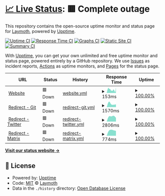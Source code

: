# [📈 Live Status](https://laymoth.dev/status): <!--live status--> **🟥 Complete outage**

This repository contains the open-source uptime monitor and status page for [Laymoth](laymoth.dev), powered by [Upptime](https://github.com/upptime/upptime).

[![Uptime CI](https://github.com/laymoth/status/workflows/Uptime%20CI/badge.svg)](https://github.com/laymoth/status/actions?query=workflow%3A%22Uptime+CI%22)
[![Response Time CI](https://github.com/laymoth/status/workflows/Response%20Time%20CI/badge.svg)](https://github.com/laymoth/status/actions?query=workflow%3A%22Response+Time+CI%22)
[![Graphs CI](https://github.com/laymoth/status/workflows/Graphs%20CI/badge.svg)](https://github.com/laymoth/status/actions?query=workflow%3A%22Graphs+CI%22)
[![Static Site CI](https://github.com/laymoth/status/workflows/Static%20Site%20CI/badge.svg)](https://github.com/laymoth/status/actions?query=workflow%3A%22Static+Site+CI%22)
[![Summary CI](https://github.com/laymoth/status/workflows/Summary%20CI/badge.svg)](https://github.com/laymoth/status/actions?query=workflow%3A%22Summary+CI%22)

With [Upptime](https://upptime.js.org), you can get your own unlimited and free uptime monitor and status page, powered entirely by a GitHub repository. We use [Issues](https://github.com/laymoth/status/issues) as incident reports, [Actions](https://github.com/laymoth/status/actions) as uptime monitors, and [Pages](https://status.laymoth.dev) for the status page.

<!--start: status pages-->
<!-- This summary is generated by Upptime (https://github.com/upptime/upptime) -->
<!-- Do not edit this manually, your changes will be overwritten -->
<!-- prettier-ignore -->
| URL | Status | History | Response Time | Uptime |
| --- | ------ | ------- | ------------- | ------ |
| <img alt="" src="https://favicons.githubusercontent.com/laymoth.dev" height="13"> [Website](https://laymoth.dev) | 🟥 Down | [website.yml](https://github.com/laymoth/status/commits/HEAD/history/website.yml) | <details><summary><img alt="Response time graph" src="./graphs/website/response-time-week.png" height="20"> 153ms</summary><br><a href="https://laymoth.github.io/status/history/website"><img alt="Response time 157" src="https://img.shields.io/endpoint?url=https%3A%2F%2Fraw.githubusercontent.com%2Flaymoth%2Fstatus%2FHEAD%2Fapi%2Fwebsite%2Fresponse-time.json"></a><br><a href="https://laymoth.github.io/status/history/website"><img alt="24-hour response time 135" src="https://img.shields.io/endpoint?url=https%3A%2F%2Fraw.githubusercontent.com%2Flaymoth%2Fstatus%2FHEAD%2Fapi%2Fwebsite%2Fresponse-time-day.json"></a><br><a href="https://laymoth.github.io/status/history/website"><img alt="7-day response time 153" src="https://img.shields.io/endpoint?url=https%3A%2F%2Fraw.githubusercontent.com%2Flaymoth%2Fstatus%2FHEAD%2Fapi%2Fwebsite%2Fresponse-time-week.json"></a><br><a href="https://laymoth.github.io/status/history/website"><img alt="30-day response time 157" src="https://img.shields.io/endpoint?url=https%3A%2F%2Fraw.githubusercontent.com%2Flaymoth%2Fstatus%2FHEAD%2Fapi%2Fwebsite%2Fresponse-time-month.json"></a><br><a href="https://laymoth.github.io/status/history/website"><img alt="1-year response time 157" src="https://img.shields.io/endpoint?url=https%3A%2F%2Fraw.githubusercontent.com%2Flaymoth%2Fstatus%2FHEAD%2Fapi%2Fwebsite%2Fresponse-time-year.json"></a></details> | <details><summary><a href="https://laymoth.github.io/status/history/website">100.00%</a></summary><a href="https://laymoth.github.io/status/history/website"><img alt="All-time uptime 100.00%" src="https://img.shields.io/endpoint?url=https%3A%2F%2Fraw.githubusercontent.com%2Flaymoth%2Fstatus%2FHEAD%2Fapi%2Fwebsite%2Fuptime.json"></a><br><a href="https://laymoth.github.io/status/history/website"><img alt="24-hour uptime 100.00%" src="https://img.shields.io/endpoint?url=https%3A%2F%2Fraw.githubusercontent.com%2Flaymoth%2Fstatus%2FHEAD%2Fapi%2Fwebsite%2Fuptime-day.json"></a><br><a href="https://laymoth.github.io/status/history/website"><img alt="7-day uptime 100.00%" src="https://img.shields.io/endpoint?url=https%3A%2F%2Fraw.githubusercontent.com%2Flaymoth%2Fstatus%2FHEAD%2Fapi%2Fwebsite%2Fuptime-week.json"></a><br><a href="https://laymoth.github.io/status/history/website"><img alt="30-day uptime 100.00%" src="https://img.shields.io/endpoint?url=https%3A%2F%2Fraw.githubusercontent.com%2Flaymoth%2Fstatus%2FHEAD%2Fapi%2Fwebsite%2Fuptime-month.json"></a><br><a href="https://laymoth.github.io/status/history/website"><img alt="1-year uptime 100.00%" src="https://img.shields.io/endpoint?url=https%3A%2F%2Fraw.githubusercontent.com%2Flaymoth%2Fstatus%2FHEAD%2Fapi%2Fwebsite%2Fuptime-year.json"></a></details>
| <img alt="" src="https://favicons.githubusercontent.com/git.laymoth.dev" height="13"> [Redirect - Git](https://git.laymoth.dev) | 🟥 Down | [redirect-git.yml](https://github.com/laymoth/status/commits/HEAD/history/redirect-git.yml) | <details><summary><img alt="Response time graph" src="./graphs/redirect-git/response-time-week.png" height="20"> 1570ms</summary><br><a href="https://laymoth.github.io/status/history/redirect-git"><img alt="Response time 1570" src="https://img.shields.io/endpoint?url=https%3A%2F%2Fraw.githubusercontent.com%2Flaymoth%2Fstatus%2FHEAD%2Fapi%2Fredirect-git%2Fresponse-time.json"></a><br><a href="https://laymoth.github.io/status/history/redirect-git"><img alt="24-hour response time 1570" src="https://img.shields.io/endpoint?url=https%3A%2F%2Fraw.githubusercontent.com%2Flaymoth%2Fstatus%2FHEAD%2Fapi%2Fredirect-git%2Fresponse-time-day.json"></a><br><a href="https://laymoth.github.io/status/history/redirect-git"><img alt="7-day response time 1570" src="https://img.shields.io/endpoint?url=https%3A%2F%2Fraw.githubusercontent.com%2Flaymoth%2Fstatus%2FHEAD%2Fapi%2Fredirect-git%2Fresponse-time-week.json"></a><br><a href="https://laymoth.github.io/status/history/redirect-git"><img alt="30-day response time 1570" src="https://img.shields.io/endpoint?url=https%3A%2F%2Fraw.githubusercontent.com%2Flaymoth%2Fstatus%2FHEAD%2Fapi%2Fredirect-git%2Fresponse-time-month.json"></a><br><a href="https://laymoth.github.io/status/history/redirect-git"><img alt="1-year response time 1570" src="https://img.shields.io/endpoint?url=https%3A%2F%2Fraw.githubusercontent.com%2Flaymoth%2Fstatus%2FHEAD%2Fapi%2Fredirect-git%2Fresponse-time-year.json"></a></details> | <details><summary><a href="https://laymoth.github.io/status/history/redirect-git">100.00%</a></summary><a href="https://laymoth.github.io/status/history/redirect-git"><img alt="All-time uptime 100.00%" src="https://img.shields.io/endpoint?url=https%3A%2F%2Fraw.githubusercontent.com%2Flaymoth%2Fstatus%2FHEAD%2Fapi%2Fredirect-git%2Fuptime.json"></a><br><a href="https://laymoth.github.io/status/history/redirect-git"><img alt="24-hour uptime 100.00%" src="https://img.shields.io/endpoint?url=https%3A%2F%2Fraw.githubusercontent.com%2Flaymoth%2Fstatus%2FHEAD%2Fapi%2Fredirect-git%2Fuptime-day.json"></a><br><a href="https://laymoth.github.io/status/history/redirect-git"><img alt="7-day uptime 100.00%" src="https://img.shields.io/endpoint?url=https%3A%2F%2Fraw.githubusercontent.com%2Flaymoth%2Fstatus%2FHEAD%2Fapi%2Fredirect-git%2Fuptime-week.json"></a><br><a href="https://laymoth.github.io/status/history/redirect-git"><img alt="30-day uptime 100.00%" src="https://img.shields.io/endpoint?url=https%3A%2F%2Fraw.githubusercontent.com%2Flaymoth%2Fstatus%2FHEAD%2Fapi%2Fredirect-git%2Fuptime-month.json"></a><br><a href="https://laymoth.github.io/status/history/redirect-git"><img alt="1-year uptime 100.00%" src="https://img.shields.io/endpoint?url=https%3A%2F%2Fraw.githubusercontent.com%2Flaymoth%2Fstatus%2FHEAD%2Fapi%2Fredirect-git%2Fuptime-year.json"></a></details>
| <img alt="" src="https://favicons.githubusercontent.com/tw.laymoth.dev" height="13"> [Redirect - Twitter](https://tw.laymoth.dev) | 🟥 Down | [redirect-twitter.yml](https://github.com/laymoth/status/commits/HEAD/history/redirect-twitter.yml) | <details><summary><img alt="Response time graph" src="./graphs/redirect-twitter/response-time-week.png" height="20"> 2806ms</summary><br><a href="https://laymoth.github.io/status/history/redirect-twitter"><img alt="Response time 2806" src="https://img.shields.io/endpoint?url=https%3A%2F%2Fraw.githubusercontent.com%2Flaymoth%2Fstatus%2FHEAD%2Fapi%2Fredirect-twitter%2Fresponse-time.json"></a><br><a href="https://laymoth.github.io/status/history/redirect-twitter"><img alt="24-hour response time 2806" src="https://img.shields.io/endpoint?url=https%3A%2F%2Fraw.githubusercontent.com%2Flaymoth%2Fstatus%2FHEAD%2Fapi%2Fredirect-twitter%2Fresponse-time-day.json"></a><br><a href="https://laymoth.github.io/status/history/redirect-twitter"><img alt="7-day response time 2806" src="https://img.shields.io/endpoint?url=https%3A%2F%2Fraw.githubusercontent.com%2Flaymoth%2Fstatus%2FHEAD%2Fapi%2Fredirect-twitter%2Fresponse-time-week.json"></a><br><a href="https://laymoth.github.io/status/history/redirect-twitter"><img alt="30-day response time 2806" src="https://img.shields.io/endpoint?url=https%3A%2F%2Fraw.githubusercontent.com%2Flaymoth%2Fstatus%2FHEAD%2Fapi%2Fredirect-twitter%2Fresponse-time-month.json"></a><br><a href="https://laymoth.github.io/status/history/redirect-twitter"><img alt="1-year response time 2806" src="https://img.shields.io/endpoint?url=https%3A%2F%2Fraw.githubusercontent.com%2Flaymoth%2Fstatus%2FHEAD%2Fapi%2Fredirect-twitter%2Fresponse-time-year.json"></a></details> | <details><summary><a href="https://laymoth.github.io/status/history/redirect-twitter">100.00%</a></summary><a href="https://laymoth.github.io/status/history/redirect-twitter"><img alt="All-time uptime 100.00%" src="https://img.shields.io/endpoint?url=https%3A%2F%2Fraw.githubusercontent.com%2Flaymoth%2Fstatus%2FHEAD%2Fapi%2Fredirect-twitter%2Fuptime.json"></a><br><a href="https://laymoth.github.io/status/history/redirect-twitter"><img alt="24-hour uptime 100.00%" src="https://img.shields.io/endpoint?url=https%3A%2F%2Fraw.githubusercontent.com%2Flaymoth%2Fstatus%2FHEAD%2Fapi%2Fredirect-twitter%2Fuptime-day.json"></a><br><a href="https://laymoth.github.io/status/history/redirect-twitter"><img alt="7-day uptime 100.00%" src="https://img.shields.io/endpoint?url=https%3A%2F%2Fraw.githubusercontent.com%2Flaymoth%2Fstatus%2FHEAD%2Fapi%2Fredirect-twitter%2Fuptime-week.json"></a><br><a href="https://laymoth.github.io/status/history/redirect-twitter"><img alt="30-day uptime 100.00%" src="https://img.shields.io/endpoint?url=https%3A%2F%2Fraw.githubusercontent.com%2Flaymoth%2Fstatus%2FHEAD%2Fapi%2Fredirect-twitter%2Fuptime-month.json"></a><br><a href="https://laymoth.github.io/status/history/redirect-twitter"><img alt="1-year uptime 100.00%" src="https://img.shields.io/endpoint?url=https%3A%2F%2Fraw.githubusercontent.com%2Flaymoth%2Fstatus%2FHEAD%2Fapi%2Fredirect-twitter%2Fuptime-year.json"></a></details>
| <img alt="" src="https://favicons.githubusercontent.com/matrix.laymoth.dev" height="13"> [Redirect - Matrix](https://matrix.laymoth.dev) | 🟥 Down | [redirect-matrix.yml](https://github.com/laymoth/status/commits/HEAD/history/redirect-matrix.yml) | <details><summary><img alt="Response time graph" src="./graphs/redirect-matrix/response-time-week.png" height="20"> 774ms</summary><br><a href="https://laymoth.github.io/status/history/redirect-matrix"><img alt="Response time 774" src="https://img.shields.io/endpoint?url=https%3A%2F%2Fraw.githubusercontent.com%2Flaymoth%2Fstatus%2FHEAD%2Fapi%2Fredirect-matrix%2Fresponse-time.json"></a><br><a href="https://laymoth.github.io/status/history/redirect-matrix"><img alt="24-hour response time 774" src="https://img.shields.io/endpoint?url=https%3A%2F%2Fraw.githubusercontent.com%2Flaymoth%2Fstatus%2FHEAD%2Fapi%2Fredirect-matrix%2Fresponse-time-day.json"></a><br><a href="https://laymoth.github.io/status/history/redirect-matrix"><img alt="7-day response time 774" src="https://img.shields.io/endpoint?url=https%3A%2F%2Fraw.githubusercontent.com%2Flaymoth%2Fstatus%2FHEAD%2Fapi%2Fredirect-matrix%2Fresponse-time-week.json"></a><br><a href="https://laymoth.github.io/status/history/redirect-matrix"><img alt="30-day response time 774" src="https://img.shields.io/endpoint?url=https%3A%2F%2Fraw.githubusercontent.com%2Flaymoth%2Fstatus%2FHEAD%2Fapi%2Fredirect-matrix%2Fresponse-time-month.json"></a><br><a href="https://laymoth.github.io/status/history/redirect-matrix"><img alt="1-year response time 774" src="https://img.shields.io/endpoint?url=https%3A%2F%2Fraw.githubusercontent.com%2Flaymoth%2Fstatus%2FHEAD%2Fapi%2Fredirect-matrix%2Fresponse-time-year.json"></a></details> | <details><summary><a href="https://laymoth.github.io/status/history/redirect-matrix">100.00%</a></summary><a href="https://laymoth.github.io/status/history/redirect-matrix"><img alt="All-time uptime 100.00%" src="https://img.shields.io/endpoint?url=https%3A%2F%2Fraw.githubusercontent.com%2Flaymoth%2Fstatus%2FHEAD%2Fapi%2Fredirect-matrix%2Fuptime.json"></a><br><a href="https://laymoth.github.io/status/history/redirect-matrix"><img alt="24-hour uptime 100.00%" src="https://img.shields.io/endpoint?url=https%3A%2F%2Fraw.githubusercontent.com%2Flaymoth%2Fstatus%2FHEAD%2Fapi%2Fredirect-matrix%2Fuptime-day.json"></a><br><a href="https://laymoth.github.io/status/history/redirect-matrix"><img alt="7-day uptime 100.00%" src="https://img.shields.io/endpoint?url=https%3A%2F%2Fraw.githubusercontent.com%2Flaymoth%2Fstatus%2FHEAD%2Fapi%2Fredirect-matrix%2Fuptime-week.json"></a><br><a href="https://laymoth.github.io/status/history/redirect-matrix"><img alt="30-day uptime 100.00%" src="https://img.shields.io/endpoint?url=https%3A%2F%2Fraw.githubusercontent.com%2Flaymoth%2Fstatus%2FHEAD%2Fapi%2Fredirect-matrix%2Fuptime-month.json"></a><br><a href="https://laymoth.github.io/status/history/redirect-matrix"><img alt="1-year uptime 100.00%" src="https://img.shields.io/endpoint?url=https%3A%2F%2Fraw.githubusercontent.com%2Flaymoth%2Fstatus%2FHEAD%2Fapi%2Fredirect-matrix%2Fuptime-year.json"></a></details>

<!--end: status pages-->

[**Visit our status website →**](https://laymoth.dev/status)

## 📄 License

- Powered by: [Upptime](https://github.com/upptime/upptime)
- Code: [MIT](./LICENSE) © [Laymoth](laymoth.dev)
- Data in the `./history` directory: [Open Database License](https://opendatacommons.org/licenses/odbl/1-0/)

